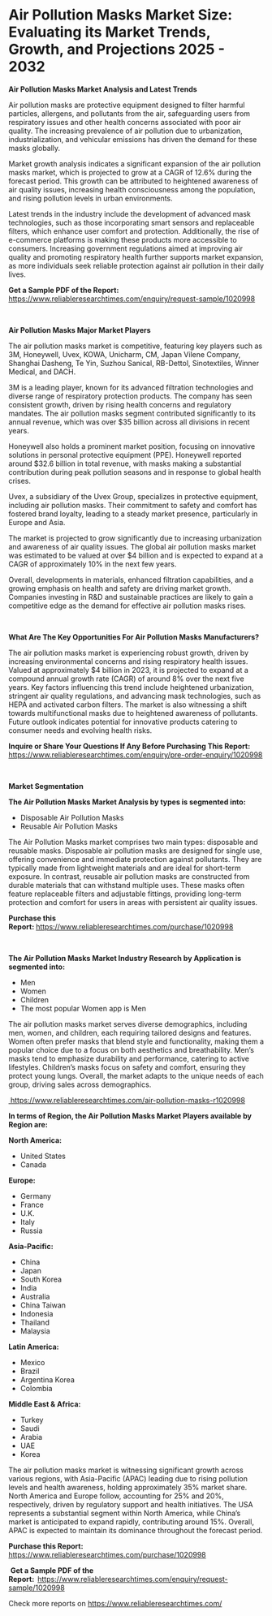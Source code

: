 <p><h1>Air Pollution Masks Market Size: Evaluating its Market Trends, Growth, and Projections 2025 - 2032</h1></p><p><strong>Air Pollution Masks Market Analysis and Latest Trends</strong></p>
<p><p>Air pollution masks are protective equipment designed to filter harmful particles, allergens, and pollutants from the air, safeguarding users from respiratory issues and other health concerns associated with poor air quality. The increasing prevalence of air pollution due to urbanization, industrialization, and vehicular emissions has driven the demand for these masks globally. </p><p>Market growth analysis indicates a significant expansion of the air pollution masks market, which is projected to grow at a CAGR of 12.6% during the forecast period. This growth can be attributed to heightened awareness of air quality issues, increasing health consciousness among the population, and rising pollution levels in urban environments. </p><p>Latest trends in the industry include the development of advanced mask technologies, such as those incorporating smart sensors and replaceable filters, which enhance user comfort and protection. Additionally, the rise of e-commerce platforms is making these products more accessible to consumers. Increasing government regulations aimed at improving air quality and promoting respiratory health further supports market expansion, as more individuals seek reliable protection against air pollution in their daily lives.</p></p>
<p><strong>Get a Sample PDF of the Report:&nbsp;</strong> <a href="https://www.reliableresearchtimes.com/enquiry/request-sample/1020998?utm_campaign=2204&utm_medium=2&utm_source=Github&utm_content=ia&utm_term=21032025&utm_id=air-pollution-masks">https://www.reliableresearchtimes.com/enquiry/request-sample/1020998</a></p>
<p>&nbsp;</p>
<p><strong>Air Pollution Masks Major Market Players</strong></p>
<p><p>The air pollution masks market is competitive, featuring key players such as 3M, Honeywell, Uvex, KOWA, Unicharm, CM, Japan Vilene Company, Shanghai Dasheng, Te Yin, Suzhou Sanical, RB-Dettol, Sinotextiles, Winner Medical, and DACH. </p><p>3M is a leading player, known for its advanced filtration technologies and diverse range of respiratory protection products. The company has seen consistent growth, driven by rising health concerns and regulatory mandates. The air pollution masks segment contributed significantly to its annual revenue, which was over $35 billion across all divisions in recent years. </p><p>Honeywell also holds a prominent market position, focusing on innovative solutions in personal protective equipment (PPE). Honeywell reported around $32.6 billion in total revenue, with masks making a substantial contribution during peak pollution seasons and in response to global health crises. </p><p>Uvex, a subsidiary of the Uvex Group, specializes in protective equipment, including air pollution masks. Their commitment to safety and comfort has fostered brand loyalty, leading to a steady market presence, particularly in Europe and Asia.</p><p>The market is projected to grow significantly due to increasing urbanization and awareness of air quality issues. The global air pollution masks market was estimated to be valued at over $4 billion and is expected to expand at a CAGR of approximately 10% in the next few years.</p><p>Overall, developments in materials, enhanced filtration capabilities, and a growing emphasis on health and safety are driving market growth. Companies investing in R&D and sustainable practices are likely to gain a competitive edge as the demand for effective air pollution masks rises.</p></p>
<p>&nbsp;</p>
<p><strong>What Are The Key Opportunities For Air Pollution Masks Manufacturers?</strong></p>
<p><p>The air pollution masks market is experiencing robust growth, driven by increasing environmental concerns and rising respiratory health issues. Valued at approximately $4 billion in 2023, it is projected to expand at a compound annual growth rate (CAGR) of around 8% over the next five years. Key factors influencing this trend include heightened urbanization, stringent air quality regulations, and advancing mask technologies, such as HEPA and activated carbon filters. The market is also witnessing a shift towards multifunctional masks due to heightened awareness of pollutants. Future outlook indicates potential for innovative products catering to consumer needs and evolving health risks.</p></p>
<p><strong>Inquire or Share Your Questions If Any Before Purchasing This Report:</strong> <a href="https://www.reliableresearchtimes.com/enquiry/pre-order-enquiry/1020998?utm_campaign=2204&utm_medium=2&utm_source=Github&utm_content=ia&utm_term=21032025&utm_id=air-pollution-masks">https://www.reliableresearchtimes.com/enquiry/pre-order-enquiry/1020998</a></p>
<p>&nbsp;</p>
<p><strong>Market Segmentation</strong></p>
<p><strong>The Air Pollution Masks Market Analysis by types is segmented into:</strong></p>
<p><ul><li>Disposable Air Pollution Masks</li><li>Reusable Air Pollution Masks</li></ul></p>
<p><p>The Air Pollution Masks market comprises two main types: disposable and reusable masks. Disposable air pollution masks are designed for single use, offering convenience and immediate protection against pollutants. They are typically made from lightweight materials and are ideal for short-term exposure. In contrast, reusable air pollution masks are constructed from durable materials that can withstand multiple uses. These masks often feature replaceable filters and adjustable fittings, providing long-term protection and comfort for users in areas with persistent air quality issues.</p></p>
<p><strong>Purchase this Report:&nbsp;</strong><a href="https://www.reliableresearchtimes.com/purchase/1020998?utm_campaign=2204&utm_medium=2&utm_source=Github&utm_content=ia&utm_term=21032025&utm_id=air-pollution-masks">https://www.reliableresearchtimes.com/purchase/1020998</a></p>
<p>&nbsp;</p>
<p><strong>The Air Pollution Masks Market Industry Research by Application is segmented into:</strong></p>
<p><ul><li>Men</li><li>Women</li><li>Children</li><li>The most popular Women app is Men</li></ul></p>
<p><p>The air pollution masks market serves diverse demographics, including men, women, and children, each requiring tailored designs and features. Women often prefer masks that blend style and functionality, making them a popular choice due to a focus on both aesthetics and breathability. Men’s masks tend to emphasize durability and performance, catering to active lifestyles. Children’s masks focus on safety and comfort, ensuring they protect young lungs. Overall, the market adapts to the unique needs of each group, driving sales across demographics.</p></p>
<p><a href="https://www.reliableresearchtimes.com/air-pollution-masks-r1020998?utm_campaign=2204&utm_medium=2&utm_source=Github&utm_content=ia&utm_term=21032025&utm_id=air-pollution-masks">&nbsp;https://www.reliableresearchtimes.com/air-pollution-masks-r1020998</a></p>
<p><strong>In terms of Region, the Air Pollution Masks Market Players available by Region are:</strong></p>
<p>
    <p> <strong> North America: </strong>
        <ul>
            <li>United States</li>
            <li>Canada</li>
        </ul>
        </p> 
    <p> <strong> Europe: </strong>
        <ul>
            <li>Germany</li>
            <li>France</li>
            <li>U.K.</li>
            <li>Italy</li>
            <li>Russia</li>
        </ul>
        </p> 
    <p> <strong> Asia-Pacific: </strong>
        <ul>
            <li>China</li>
            <li>Japan</li>
            <li>South Korea</li>
            <li>India</li>
            <li>Australia</li>
            <li>China Taiwan</li>
            <li>Indonesia</li>
            <li>Thailand</li>
            <li>Malaysia</li>
        </ul>
        </p> 
    <p> <strong> Latin America: </strong>
        <ul>
            <li>Mexico</li>
            <li>Brazil</li>
            <li>Argentina Korea</li>
            <li>Colombia</li>
        </ul>
        </p> 
    <p> <strong> Middle East & Africa: </strong>
        <ul>
            <li>Turkey</li>
            <li>Saudi</li>
            <li>Arabia</li>
            <li>UAE</li>
            <li>Korea</li>
        </ul>
    </p>
    </p>
<p><p>The air pollution masks market is witnessing significant growth across various regions, with Asia-Pacific (APAC) leading due to rising pollution levels and health awareness, holding approximately 35% market share. North America and Europe follow, accounting for 25% and 20%, respectively, driven by regulatory support and health initiatives. The USA represents a substantial segment within North America, while China’s market is anticipated to expand rapidly, contributing around 15%. Overall, APAC is expected to maintain its dominance throughout the forecast period.</p></p>
<p><strong>Purchase this Report: </strong><a href="https://www.reliableresearchtimes.com/purchase/1020998?utm_campaign=2204&utm_medium=2&utm_source=Github&utm_content=ia&utm_term=21032025&utm_id=air-pollution-masks">https://www.reliableresearchtimes.com/purchase/1020998</a></p>
<p>&nbsp;<strong>Get a Sample PDF of the Report:&nbsp;&nbsp;</strong><a href="https://www.reliableresearchtimes.com/enquiry/request-sample/1020998?utm_campaign=2204&utm_medium=2&utm_source=Github&utm_content=ia&utm_term=21032025&utm_id=air-pollution-masks">https://www.reliableresearchtimes.com/enquiry/request-sample/1020998</a></p>
<p><strong></strong></p>
<p>Check more reports on <a href="https://www.reliableresearchtimes.com/?utm_campaign=2204&utm_medium=2&utm_source=Github&utm_content=ia&utm_term=21032025&utm_id=air-pollution-masks">https://www.reliableresearchtimes.com/</a></p>